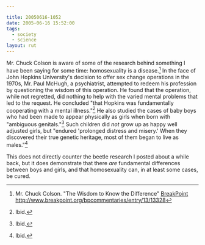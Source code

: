 ```yaml
---

title: 20050616-1052
date: 2005-06-16 15:52:00
tags:
  - society
  - science
layout: rut
---
```


Mr. Chuck Colson is aware of some of the research behind something
I have been saying for some time: homosexuality is a disease.[^20050616-3]
In the face of John Hopkins University's decision to offer sex
change operations in the 1970s, Mr. Paul McHugh, a psychiatrist,
attempted to redeem his profession by questioning the wisdom of
this operation.  He found that the operation, while not regretted,
did nothing to help with the varied mental problems that led to the
request.  He concluded "that Hopkins was fundamentally cooperating
with a mental illness."[^20050616-4] He also studied the cases of baby boys
who had been made to appear physically as girls when born with
"ambiguous genitals."[^20050616-5] Such children did <em>not</em> grow up
as happy well adjusted girls, but "endured 'prolonged distress
and misery.'  When they discovered their true genetic heritage,
most of them began to live as males."[^20050616-6]

This does not directly counter the beetle research I posted about
a while back, but it does demonstrate that there <em>are</em>
fundamental differences between boys and girls, and that
homosexuality can, in at least some cases, be cured.

[^20050616-3]: Mr. Chuck Colson. "The Wisdom to Know the Difference" [BreakPoint](http://www.breakpoint.org) <http://www.breakpoint.org/bpcommentaries/entry/13/13328>

[^20050616-4]: Ibid.

[^20050616-5]: Ibid.

[^20050616-6]: Ibid.

